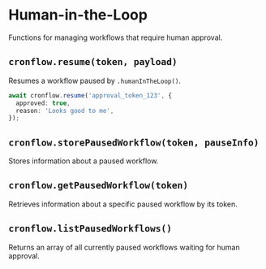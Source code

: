 # Human-in-the-Loop

Functions for managing workflows that require human approval.

## `cronflow.resume(token, payload)`

Resumes a workflow paused by `.humanInTheLoop()`.

```typescript
await cronflow.resume('approval_token_123', {
  approved: true,
  reason: 'Looks good to me',
});
```

## `cronflow.storePausedWorkflow(token, pauseInfo)`

Stores information about a paused workflow.

## `cronflow.getPausedWorkflow(token)`

Retrieves information about a specific paused workflow by its token.

## `cronflow.listPausedWorkflows()`

Returns an array of all currently paused workflows waiting for human approval.
